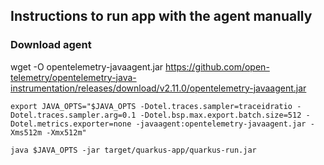 
## Instructions to run app with the agent manually 
### Download agent
wget -O opentelemetry-javaagent.jar https://github.com/open-telemetry/opentelemetry-java-instrumentation/releases/download/v2.11.0/opentelemetry-javaagent.jar

```shell
export JAVA_OPTS="$JAVA_OPTS -Dotel.traces.sampler=traceidratio -Dotel.traces.sampler.arg=0.1 -Dotel.bsp.max.export.batch.size=512 -Dotel.metrics.exporter=none -javaagent:opentelemetry-javaagent.jar -Xms512m -Xmx512m"
```

```shell     
java $JAVA_OPTS -jar target/quarkus-app/quarkus-run.jar
```
